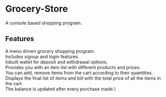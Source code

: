 # Grocery-Store
A console based shopping program.

## Features

   A menu driven grocery shopping program.\
   Includes signup and login features.\
   Inbuilt wallet for deposit and withdrawal options.\
   Provides you with an item list with different products and prices.\
   You can add, remove items from the cart according to their quantities.\
   Displays the final list of items and bill with the total price of all the items in the cart.\
   The balance is updated after every purchase made.\
